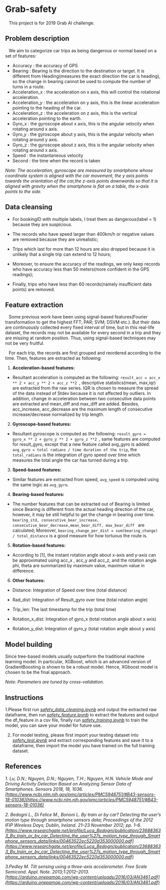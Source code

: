 # Grab-safety

&nbsp;&nbsp;&nbsp;This project is for 2019 Grab AI challenge.

## Problem description

&nbsp;&nbsp;&nbsp;We aim to categorize car trips as being dangerous or normal based on a set of features:
- Accuracy : the accuracy of GPS
- Bearing : Bearing is the direction to the destination or target. It is different from Heading(measures the exact direction the car is heading), so the change in bearing cannot be used to compute the number of turns in a route.
- Acceleration_x : the acceleration on x axis, this will control the rotational acceleration.
- Acceleration_y : the acceleration on y axis, this is the linear acceleration pointing to the heading of the car.
- Acceleration_z : the acceleration on z axis, this is the vertical acceleration pointing to the earth.  
- Gyro_x : the gyroscope about x axis, this is the angular velocity when rotating around x axis.
- Gyro_y : the gyroscope about y axis, this is the angular velocity when rotating around y axis.
- Gyro_z : the gyroscope about z axis, this is the angular velocity when rotating around x axis.
- Speed : the instantaneous velocity
- Second : the time when the record is taken

*Note: The acceleration, gyroscope are measured by smartphone whose coordinate system is aligned with the car movement, the y axis points towards the orientation of the car,the z-axis points downwards so that it is aligned with gravity when the smartphone is flat on a table, the x-axis points to the side.*

## Data cleansing

* For bookingID with multiple labels, I treat them as dangerous(label = 1) because they are suspicious. 

* The records who have speed larger than 400km/h or negative values are removed because they are unrealistic;

* Trips which last for more than 12 hours are also dropped because it is unlikely that a single trip can extend to 12 hours;

* Moreover, to ensure the accuracy of the readings, we only keep records who have accuracy less than 50 meters(more confident in the GPS readings);

* Finally, trips who have less than 60 records(namely insufficient data points) are removed.

## Feature extraction

&nbsp;&nbsp;&nbsp;Some previous work have been using signal-based features(Fourier transformation to get the highest FFT; PAR; SVM; DSVM etc.). But their data are continuously collected every fixed interval of time, but in this real-life dataset, the records may not be available for every second in a trip and they are missing at random position. Thus, using signal-based techniques may not be very fruitful. 

&nbsp;&nbsp;&nbsp;For each trip, the records are first grouped and reordered according to the time. Then, features are extracted as following:

1. **Acceleration-based features:**

 - Resultant acceleration is computed as the following: `result_acc = acc_x ** 2 + acc_y ** 2 + acc_z **2 `, descriptive statistics(mean, max,iqr) are extracted from the raw series. IQR is chosen to measure the spread of the data instead of Stdev because it is not affected by outliers. In addition, change in acceleration between two consecutive data points are extracted and mean_diff and max_diff are added. Besides, acc_increase, acc_decrease are the maximum length of consecutive increase/decrease normalized by trip length. 
  
2. **Gyroscope-based features:**

- Resultant gyroscope is computed as the following: `result_gyro = gyro_x ** 2 + gyro_y ** 2 + gyro_z **2 `, same features are computed for result_gyro, except that a new feature called avg_gyro is added: `avg_gyro = total radians / time duration of the trip`, the `total_radians` is the integration of gyro speed over time which measures the total angle the car has turned during a trip.

3. **Speed-based features:**

- Similar features are extracted from speed, `avg_speed` is computed using the same logic as `avg_gyro`.

4. **Bearing-based features:**
  
- The number features that can be extracted out of Bearing is limited since Bearing is different from the actual heading direction of the car, however, it may be still helpful to get the change in bearing over time. `bearing_std, consecutive_bear_increase, consecutive_bear_decrease,mean_bear_diff, max_bear_diff ` are calculated; Moreover, `bearing_change_per_dist = sum(bearing_change) / total_distance` is a good measure for how tortuous the route is. 

5. **Rotation-based features:**

- According to [1], the instant rotation angle about x-axis and y-axis can be approximated using acc_x , acc_y and acc_z, and the rotation angle phi, theta are summarized by maximum value, maximum value in difference. 

6. **Other features:**

- Distance: Integration of Speed over time (total distance)

- Rad_dist: Integration of Result_gyro over time (total rotation angle)

- Trip_len: The last timestamp for the trip (total time)

- Rotation_x_dist: Integration of gyro_x (total rotation angle about x axis)

- Rotation_y_dist: Integration of gyro_y (total rotation angle about y axis)




## Model building

Since tree-based models usually outperform the traditional machine learning model. In particular, XGBoost, which is an advanced version of GradientBoosting is shown to be a robust model. Hence, XGboost model is chosen to be the final approach.

*Note: Parameters are tuned by cross-validation.*

## Instructions

1.Please first run [*safety_data_cleaning.ipynb*](master/safety_data_cleaning.ipynb) and output the extracted raw dataframe, then run [*safety_feature.ipynb*](master/safety_feature.ipynb) to extract the features and output the df_feature in a csv file, finally run [*safety_training.ipynb*](master/safety_training.ipynb) to train the model, you can save your model for future use.

2. For model testing, please first import your testing dataset into [*safety_test.ipynb*](master/safety_test.ipynb) and extract corresponding features and save it to a dataframe, then import the model you have trained on the full training dataset.

## References

*1. Lu, D.N.; Nguyen, D.N.; Nguyen, T.H.; Nguyen, H.N. Vehicle Mode and Driving Activity Detection Based
on Analyzing Sensor Data of Smartphones. Sensors 2018, 18, 1036. [https://www.ncbi.nlm.nih.gov/pmc/articles/PMC5948751/#B43-sensors-18-01036](https://www.ncbi.nlm.nih.gov/pmc/articles/PMC5948751/#B43-sensors-18-01036)*

*2. Bedogni L., Di Felice M., Bononi L. By train or by car? Detecting the user’s motion type through smartphone sensors data; Proceedings of the 2012 IFIP Wireless Days; Dublin, Ireland. 21–23 November 2012; pp. 1–6.[https://www.researchgate.net/profile/Luca_Bedogni/publication/236883633_By_train_or_by_car_Detecting_the_user%27s_motion_type_through_Smartphone_sensors_data/links/00463522ec5220d353000000.pdf](https://www.researchgate.net/profile/Luca_Bedogni/publication/236883633_By_train_or_by_car_Detecting_the_user%27s_motion_type_through_Smartphone_sensors_data/links/00463522ec5220d353000000.pdf)*

*3.Pedley M. Tilt sensing using a three-axis accelerometer. Free Scale Semicond. Appl. Note. 2013;1:2012–2013.[https://arduino.onepamop.com/wp-content/uploads/2016/03/AN3461.pdf](https://arduino.onepamop.com/wp-content/uploads/2016/03/AN3461.pdf)*
